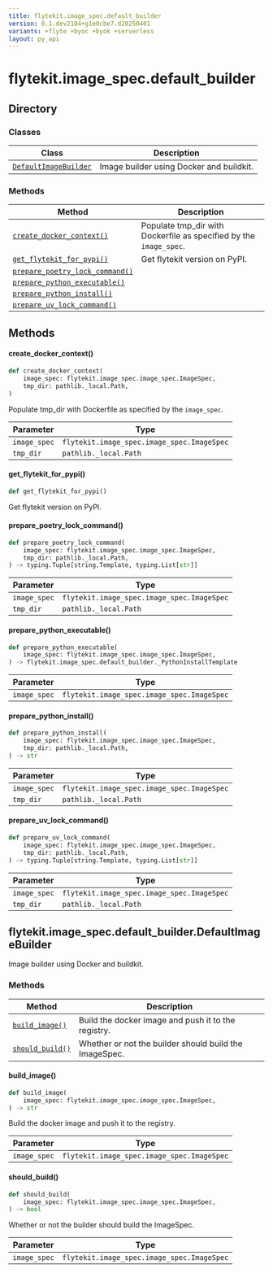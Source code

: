 ```yaml
---
title: flytekit.image_spec.default_builder
version: 0.1.dev2184+g1e0cbe7.d20250401
variants: +flyte +byoc +byok +serverless
layout: py_api
---
```


# flytekit.image_spec.default_builder

## Directory

### Classes

| Class | Description |
|-|-|
| [`DefaultImageBuilder`](.././flytekit.image_spec.default_builder#flytekitimage_specdefault_builderdefaultimagebuilder) | Image builder using Docker and buildkit. |

### Methods

| Method | Description |
|-|-|
| [`create_docker_context()`](#create_docker_context) | Populate tmp_dir with Dockerfile as specified by the `image_spec`. |
| [`get_flytekit_for_pypi()`](#get_flytekit_for_pypi) | Get flytekit version on PyPI. |
| [`prepare_poetry_lock_command()`](#prepare_poetry_lock_command) |  |
| [`prepare_python_executable()`](#prepare_python_executable) |  |
| [`prepare_python_install()`](#prepare_python_install) |  |
| [`prepare_uv_lock_command()`](#prepare_uv_lock_command) |  |


## Methods

#### create_docker_context()

```python
def create_docker_context(
    image_spec: flytekit.image_spec.image_spec.ImageSpec,
    tmp_dir: pathlib._local.Path,
)
```
Populate tmp_dir with Dockerfile as specified by the `image_spec`.


| Parameter | Type |
|-|-|
| `image_spec` | `flytekit.image_spec.image_spec.ImageSpec` |
| `tmp_dir` | `pathlib._local.Path` |

#### get_flytekit_for_pypi()

```python
def get_flytekit_for_pypi()
```
Get flytekit version on PyPI.


#### prepare_poetry_lock_command()

```python
def prepare_poetry_lock_command(
    image_spec: flytekit.image_spec.image_spec.ImageSpec,
    tmp_dir: pathlib._local.Path,
) -> typing.Tuple[string.Template, typing.List[str]]
```
| Parameter | Type |
|-|-|
| `image_spec` | `flytekit.image_spec.image_spec.ImageSpec` |
| `tmp_dir` | `pathlib._local.Path` |

#### prepare_python_executable()

```python
def prepare_python_executable(
    image_spec: flytekit.image_spec.image_spec.ImageSpec,
) -> flytekit.image_spec.default_builder._PythonInstallTemplate
```
| Parameter | Type |
|-|-|
| `image_spec` | `flytekit.image_spec.image_spec.ImageSpec` |

#### prepare_python_install()

```python
def prepare_python_install(
    image_spec: flytekit.image_spec.image_spec.ImageSpec,
    tmp_dir: pathlib._local.Path,
) -> str
```
| Parameter | Type |
|-|-|
| `image_spec` | `flytekit.image_spec.image_spec.ImageSpec` |
| `tmp_dir` | `pathlib._local.Path` |

#### prepare_uv_lock_command()

```python
def prepare_uv_lock_command(
    image_spec: flytekit.image_spec.image_spec.ImageSpec,
    tmp_dir: pathlib._local.Path,
) -> typing.Tuple[string.Template, typing.List[str]]
```
| Parameter | Type |
|-|-|
| `image_spec` | `flytekit.image_spec.image_spec.ImageSpec` |
| `tmp_dir` | `pathlib._local.Path` |

## flytekit.image_spec.default_builder.DefaultImageBuilder

Image builder using Docker and buildkit.


### Methods

| Method | Description |
|-|-|
| [`build_image()`](#build_image) | Build the docker image and push it to the registry. |
| [`should_build()`](#should_build) | Whether or not the builder should build the ImageSpec. |


#### build_image()

```python
def build_image(
    image_spec: flytekit.image_spec.image_spec.ImageSpec,
) -> str
```
Build the docker image and push it to the registry.



| Parameter | Type |
|-|-|
| `image_spec` | `flytekit.image_spec.image_spec.ImageSpec` |

#### should_build()

```python
def should_build(
    image_spec: flytekit.image_spec.image_spec.ImageSpec,
) -> bool
```
Whether or not the builder should build the ImageSpec.



| Parameter | Type |
|-|-|
| `image_spec` | `flytekit.image_spec.image_spec.ImageSpec` |

